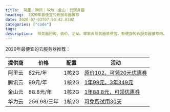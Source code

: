 ```yaml
---
title:  阿里｜腾讯｜华为｜金山｜云服务器
heading:  2020年最便宜的云服务器推荐
date: 2020-07-03T07:50:42.830Z
categories: ["code"]
tags: 
description:  服务器团购、低价、活动。哪家云服务器最便宜。有便宜的云服务器推荐吗。阿里｜腾讯｜华为｜金山｜云服务器对比，性价比排名。
---
```



2020年最便宜的云服务器推荐：

| 提供商    | 价格    |  配置   | 活动    |
| --- | --- | --- | --- |
|  阿里云   |   82元/年  |1核2G     | [原价102，可领20元优惠券](https://www.aliyun.com/minisite/goods?userCode=sr8tuw7q)    |
|  腾讯云   | 99元/年    |1核2G     | [1年99元，3年349元](https://url.cn/YLzlOVoJ)    |
|  金山云   |  88.8元/年   | 1核2G    |  [1年88.8元，可领优惠券](http://ksyun.com/s/sG2BSK)   |
|   华为云  |  256.98/三年   |  1核2G   |    [可免费试用30天](https://activity.huaweicloud.com/discount_area_v5/index.html?fromacct=8bc903c3-4e85-4752-9e8d-b837a6b4b226&utm_source=V1g3MDY4NTY=&utm_medium=cps&utm_campaign=201905) |








